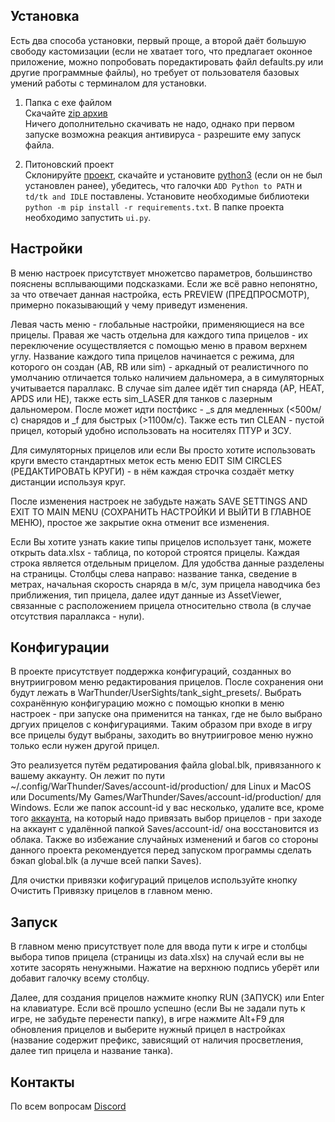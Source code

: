 Установка
---------

Есть два способа установки, первый проще, а второй даёт большую свободу кастомизации (если не хватает того, что предлагает оконное приложение, можно попробовать поредактировать файл defaults.py или другие программные файлы), но требует от пользователя базовых умений работы с терминалом для установки.
1) Папка с exe файлом\
Скачайте [zip архив](https://github.com/ShubbeLeontij/sightgenerator/releases/download/4.3/sightgenerator.zip) \
Ничего дополнительно скачивать не надо, однако при первом запуске возможна реакция антивируса - разрешите ему запуск файла.

2) Питоновский проект\
Склонируйте [проект](https://github.com/ShubbeLeontij/sightgenerator), скачайте и установите [python3](https://www.python.org/downloads/) (если он не был установлен ранее), убедитесь, что галочки `ADD Python to PATH` и `td/tk and IDLE` поставлены. 
Установите необходимые библиотеки `python -m pip install -r requirements.txt`.
В папке проекта необходимо запустить `ui.py`.

Настройки
---------

В меню настроек присутствует множетсво параметров, большинство пояснены всплывающими подсказками. 
Если же всё равно непонятно, за что отвечает данная настройка, есть PREVIEW (ПРЕДПРОСМОТР), примерно показывающий у чему приведут изменения.

Левая часть меню - глобальные настройки, применяющиеся на все прицелы.
Правая же часть отдельна для каждого типа прицелов - их переключение осуществляется с помощью меню в правом верхнем углу.
Название каждого типа прицелов начинается с режима, для которого он создан (AB, RB или sim) - аркадный от реалистичного по умолчанию отличается только наличием дальномера, а в симуляторных учитывается параллакс.
В случае sim далее идёт тип снаряда (AP, HEAT, APDS или HE), также есть sim_LASER для танков с лазерным дальномером.
После может идти постфикс - _s для медленных (<500м/с) снарядов и _f для быстрых (>1100м/с).
Также есть тип CLEAN - пустой прицел, который удобно использовать на носителях ПТУР и ЗСУ.

Для симуляторных прицелов или если Вы просто хотите использовать круги вместо стандартных меток есть меню EDIT SIM CIRCLES (РЕДАКТИРОВАТЬ КРУГИ) - в нём каждая строчка создаёт метку дистанции используя круг.

После изменения настроек не забудьте нажать SAVE SETTINGS AND EXIT TO MAIN MENU (СОХРАНИТЬ НАСТРОЙКИ И ВЫЙТИ В ГЛАВНОЕ МЕНЮ), простое же закрытие окна отменит все изменения.

Если Вы хотите узнать какие типы прицелов использует танк, можете открыть data.xlsx - таблица, по которой строятся прицелы. Каждая строка является отдельным прицелом. Для удобства данные разделены на страницы.
Столбцы слева направо: название танка, сведение в метрах, начальная скорость снаряда в м/с, зум прицела наводчика без приближения, тип прицела, далее идут данные из AssetViewer, связанные с расположением прицела относительно ствола (в случае отсутствия параллакса - нули).

Конфигурации
-------

В проекте присутствует поддержка конфигураций, созданных во внутриигровом меню редактирования прицелов.
После сохранения они будут лежать в WarThunder/UserSights/tank_sight_presets/.
Выбрать сохранённую конфигурацию можно с помощью кнопки в меню настроек - при запуске она применится на танках, где не было выбрано дргуих прицелов с конфигурациями.
Таким образом при входе в игру все прицелы будут выбраны, заходить во внутриигровое меню нужно только если нужен другой прицел.

Это реализуется путём редатирования файла global.blk, привязанного к вашему аккаунту.
Он лежит по пути ~/.config/WarThunder/Saves/account-id/production/ для Linux и MacOS или Documents/My Games/WarThunder/Saves/account-id/production/ для Windows.
Если же папок account-id у вас несколько, удалите все, кроме того [аккаунта](https://api.thunderinsights.dk/docs#/users/get_user_direct_v1_users_direct__userid__get), на который надо привязать выбор прицелов - при заходе на аккаунт с удалённой папкой Saves/account-id/ она восстановится из облака.
Также во избежание случайных изменений и багов со стороны данного проекта рекомендуется перед запуском программы сделать бэкап global.blk (а лучше всей папки Saves).

Для очистки привязки кофигураций прицелов используйте кнопку Очистить Привязку прицелов в главном меню.

Запуск
------

В главном меню присутствует поле для ввода пути к игре и столбцы выбора типов прицела (страницы из data.xlsx) на случай если вы не хотите засорять ненужными. Нажатие на верхнюю подпись уберёт или добавит галочку всему столбцу.

Далее, для создания прицелов нажмите кнопку RUN (ЗАПУСК) или Enter на клавиатуре.
Если всё прошло успешно (если Вы не задали путь к игре, не забудьте перенести папку), в игре нажмите Alt+F9 для обновления прицелов и выберите нужный прицел в настройках (название содержит префикс, зависящий от наличия просветления, далее тип прицела и название танка).

Контакты
--------

По всем вопросам [Discord](https://discord.gg/qjvECBPUxq)
